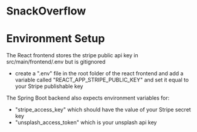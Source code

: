# SnackOverflow

# Environment Setup

The React frontend stores the stripe public api key in src/main/frontend/.env but is gitignored
- create a ".env" file in the root folder of the react frontend and add a variable called "REACT_APP_STRIPE_PUBLIC_KEY" and set it equal to your Stripe publishable key

The Spring Boot backend also expects environment variables for:
- "stripe_access_key" which should have the value of your Stripe secret key
- "unsplash_access_token" which is your unsplash api key